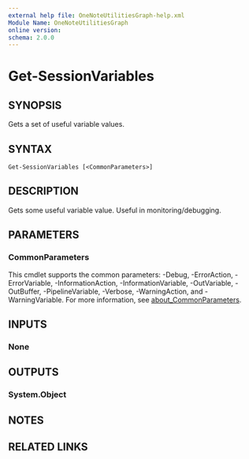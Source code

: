 ```yaml
---
external help file: OneNoteUtilitiesGraph-help.xml
Module Name: OneNoteUtilitiesGraph
online version:
schema: 2.0.0
---
```


# Get-SessionVariables

## SYNOPSIS
Gets a set of useful variable values.

## SYNTAX

```
Get-SessionVariables [<CommonParameters>]
```

## DESCRIPTION
Gets some useful variable value. Useful in monitoring/debugging.

## PARAMETERS

### CommonParameters
This cmdlet supports the common parameters: -Debug, -ErrorAction, -ErrorVariable, -InformationAction, -InformationVariable, -OutVariable, -OutBuffer, -PipelineVariable, -Verbose, -WarningAction, and -WarningVariable. For more information, see [about_CommonParameters](http://go.microsoft.com/fwlink/?LinkID=113216).

## INPUTS

### None
## OUTPUTS

### System.Object
## NOTES

## RELATED LINKS
